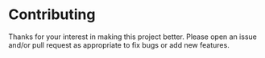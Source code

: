 # Contributing

Thanks for your interest in making this project better. Please open an issue and/or pull request as appropriate to fix bugs or add new features.
